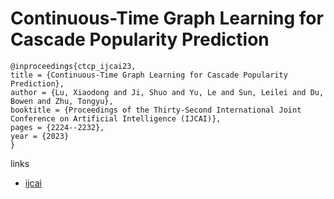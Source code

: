# Continuous-Time Graph Learning for Cascade Popularity Prediction

```
@inproceedings{ctcp_ijcai23,
title = {Continuous-Time Graph Learning for Cascade Popularity Prediction},
author = {Lu, Xiaodong and Ji, Shuo and Yu, Le and Sun, Leilei and Du, Bowen and Zhu, Tongyu},
booktitle = {Proceedings of the Thirty-Second International Joint Conference on Artificial Intelligence (IJCAI)},
pages = {2224--2232},
year = {2023}
}
```

links
- [ijcai](https://www.ijcai.org/proceedings/2023/247)

